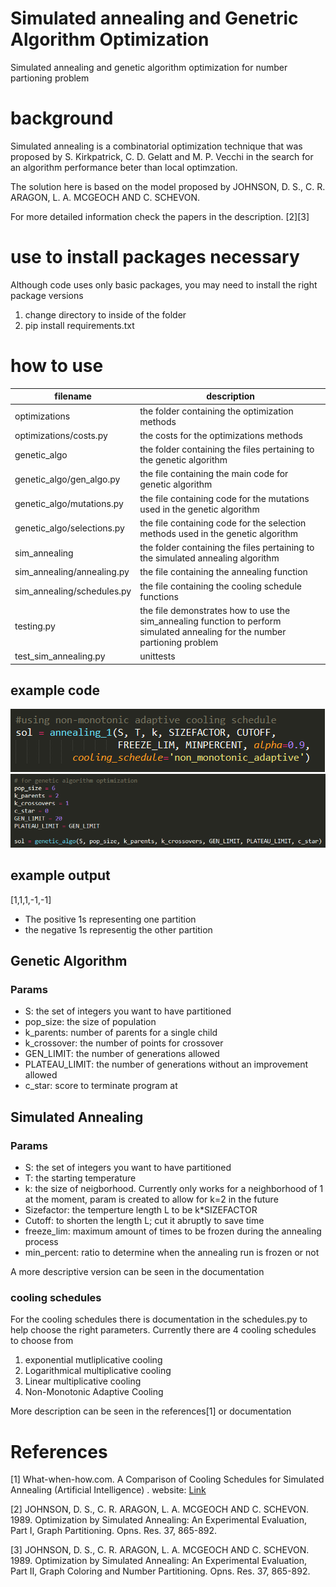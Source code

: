 # Simulated annealing and Genetric Algorithm Optimization
 Simulated annealing and genetic algorithm optimization for number partioning problem

# background
Simulated annealing is a combinatorial optimization technique that was proposed by S. Kirkpatrick, C. D. Gelatt and M. P. Vecchi in the search for an algorithm performance beter than local optimzation. 

The solution here is based on the model proposed by JOHNSON, D. S., C. R. ARAGON, L. A. MCGEOCH AND C.
SCHEVON.

For more detailed information check the papers in the description. [2][3]

# use to install packages necessary

Although code uses only basic packages, you may need to install the right package versions

1. change directory to inside of the folder
2. pip install requirements.txt

# how to use

| filename | description|
|----------|------------|
| optimizations | the folder containing the optimization methods |
| optimizations/costs.py | the costs for the optimizations methods |
| genetic_algo | the folder containing the files pertaining to the genetic algorithm |
| genetic_algo/gen_algo.py | the file containing the main code for genetic algorithm |
| genetic_algo/mutations.py | the file containing code for the mutations used in the genetic algorithm |
| genetic_algo/selections.py | the file containing code for the selection methods used in the genetic algorithm |
| sim_annealing | the folder containing the files pertaining to the simulated annealing algorithm |
| sim_annealing/annealing.py | the file containing the annealing function |
| sim_annealing/schedules.py | the file containing the cooling schedule functions |
| testing.py | the file demonstrates how to use the sim_annealing function to perform simulated annealing for the number partioning problem |
| test_sim_annealing.py | unittests|

## example code
![example](images/example.PNG)
![example2](images/gen_algo_example.PNG)

## example output

[1,1,1,-1,-1]

- The positive 1s representing one partition
- the negative 1s representig the other partition

## Genetic Algorithm

### Params

- S: the set of integers you want to have partitioned
- pop_size: the size of population
- k_parents: number of parents for a single child
- k_crossover: the number of points for crossover
- GEN_LIMIT: the number of generations allowed
- PLATEAU_LIMIT: the number of generations without an improvement allowed
- c_star: score to terminate program at



## Simulated Annealing

### Params

 - S: the set of integers you want to have partitioned
 - T: the starting temperature
 - k: the size of neigborhood. Currently only works for a neighborhood of 1 at the moment, param is created to allow for k=2 in the future
 - Sizefactor: the temperture length L to be k*SIZEFACTOR
 - Cutoff: to shorten the length L; cut it abruptly to save time
 - freeze_lim: maximum amount of times to be frozen during the annealing process
 - min_percent: ratio to determine when the annealing run is frozen or not

A more descriptive version can be seen in the documentation

### cooling schedules

For the cooling schedules there is documentation in the schedules.py to help choose the right parameters.
Currently there are 4 cooling schedules to choose from

1. exponential mutliplicative cooling
2. Logarithmical multiplicative cooling 
3. Linear multiplicative cooling
4. Non-Monotonic Adaptive Cooling

More description can be seen in the references[1] or documentation


# References
 
[1] What-when-how.com. A Comparison of Cooling Schedules for Simulated Annealing (Artificial Intelligence) .  website: [Link](http://what-when-how.com/artificial-intelligence/a-comparison-of-cooling-schedules-for-simulated-annealing-artificial-intelligence/#:~:text=Cooling%20Schedule%3A%20Temperature%20control%20method,transitions%20for%20each%20temperature%20value)

[2] JOHNSON, D. S., C. R. ARAGON, L. A. MCGEOCH AND C.
SCHEVON. 1989. Optimization by Simulated Annealing:
An Experimental Evaluation, Part I, Graph Partitioning.
Opns. Res. 37, 865-892.

[3] JOHNSON, D. S., C. R. ARAGON, L. A. MCGEOCH AND C.
SCHEVON. 1989. Optimization by Simulated Annealing:
An Experimental Evaluation, Part II, Graph Coloring and Number Partitioning.
Opns. Res. 37, 865-892.
